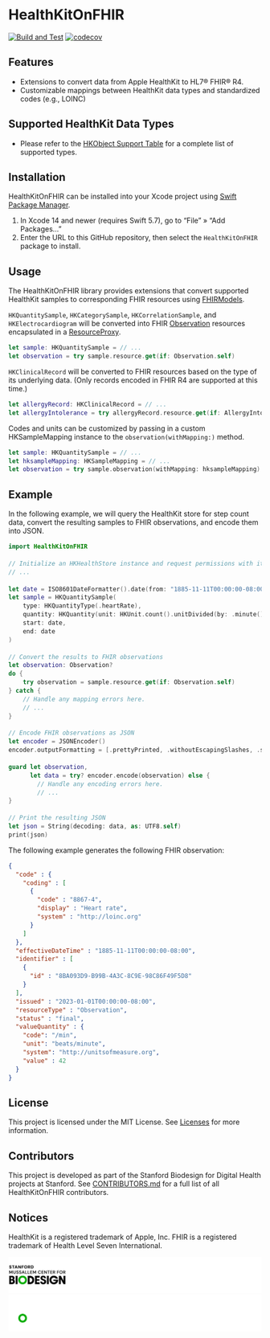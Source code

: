 <!--
                  
This source file is part of the HealthKitOnFHIR open source project

SPDX-FileCopyrightText: 2022 Stanford University and the project authors (see CONTRIBUTORS.md)

SPDX-License-Identifier: MIT
             
-->

# HealthKitOnFHIR

[![Build and Test](https://github.com/StanfordBDHG/HealthKitOnFHIR/actions/workflows/build-and-test.yml/badge.svg)](https://github.com/StanfordBDHG/HealthKitOnFHIR/actions/workflows/build-and-test.yml)
[![codecov](https://codecov.io/gh/StanfordBDHG/HealthKitOnFHIR/branch/main/graph/badge.svg?token=17BMMYE3AC)](https://codecov.io/gh/StanfordBDHG/HealthKitOnFHIR)

## Features
- Extensions to convert data from Apple HealthKit to HL7® FHIR® R4.
- Customizable mappings between HealthKit data types and standardized codes (e.g., LOINC)

## Supported HealthKit Data Types
- Please refer to the [HKObject Support Table](Documentation/SUPPORT_TABLE.md) for a complete list of supported types.

## Installation
HealthKitOnFHIR can be installed into your Xcode project using [Swift Package Manager](https://github.com/apple/swift-package-manager).

1. In Xcode 14 and newer (requires Swift 5.7), go to “File” » “Add Packages...”
2. Enter the URL to this GitHub repository, then select the `HealthKitOnFHIR` package to install.

## Usage

The HealthKitOnFHIR library provides extensions that convert supported HealthKit samples to corresponding FHIR resources using [FHIRModels](https://github.com/apple/FHIRModels).

`HKQuantitySample`, `HKCategorySample`, `HKCorrelationSample`, and `HKElectrocardiogram` will be converted into FHIR [Observation](https://hl7.org/fhir/R4/observation.html) resources encapsulated in a [ResourceProxy](https://github.com/apple/FHIRModels/blob/main/HowTo/Instantiation.md#1-use-resourceproxy).

```swift
let sample: HKQuantitySample = // ...
let observation = try sample.resource.get(if: Observation.self)
```

`HKClinicalRecord` will be converted to FHIR resources based on the type of its underlying data. (Only records encoded in FHIR R4 are supported at this time.)

```swift
let allergyRecord: HKClinicalRecord = // ...
let allergyIntolerance = try allergyRecord.resource.get(if: AllergyIntolerance.self)
```

Codes and units can be customized by passing in a custom HKSampleMapping instance to the `observation(withMapping:)` method.

```swift
let sample: HKQuantitySample = // ...
let hksampleMapping: HKSampleMapping = // ...
let observation = try sample.observation(withMapping: hksampleMapping)
```

## Example

In the following example, we will query the HealthKit store for step count data, convert the resulting samples to FHIR observations, and encode them into JSON.

```swift
import HealthKitOnFHIR

// Initialize an HKHealthStore instance and request permissions with it
// ...

let date = ISO8601DateFormatter().date(from: "1885-11-11T00:00:00-08:00") ?? .now
let sample = HKQuantitySample(
    type: HKQuantityType(.heartRate),
    quantity: HKQuantity(unit: HKUnit.count().unitDivided(by: .minute()), doubleValue: 42.0),
    start: date,
    end: date
)

// Convert the results to FHIR observations
let observation: Observation?
do {
    try observation = sample.resource.get(if: Observation.self)
} catch {
    // Handle any mapping errors here.
    // ...
}

// Encode FHIR observations as JSON
let encoder = JSONEncoder()
encoder.outputFormatting = [.prettyPrinted, .withoutEscapingSlashes, .sortedKeys]

guard let observation, 
      let data = try? encoder.encode(observation) else {
        // Handle any encoding errors here.
        // ...
}

// Print the resulting JSON
let json = String(decoding: data, as: UTF8.self)
print(json)
```

The following example generates the following FHIR observation:

```json
{
  "code" : {
    "coding" : [
      {
        "code" : "8867-4",
        "display" : "Heart rate",
        "system" : "http://loinc.org"
      }
    ]
  },
  "effectiveDateTime" : "1885-11-11T00:00:00-08:00",
  "identifier" : [
    {
      "id" : "8BA093D9-B99B-4A3C-8C9E-98C86F49F5D8"
    }
  ],
  "issued" : "2023-01-01T00:00:00-08:00",
  "resourceType" : "Observation",
  "status" : "final",
  "valueQuantity" : {
    "code": "/min",
    "unit": "beats/minute",
    "system": "http://unitsofmeasure.org",
    "value" : 42
  }
}
```

## License
This project is licensed under the MIT License. See [Licenses](https://github.com/StanfordBDHG/HealthKitOnFHIR/tree/main/LICENSES) for more information.


## Contributors
This project is developed as part of the Stanford Biodesign for Digital Health projects at Stanford.
See [CONTRIBUTORS.md](https://github.com/StanfordBDHG/HealthKitOnFHIR/tree/main/CONTRIBUTORS.md) for a full list of all HealthKitOnFHIR contributors.


## Notices
HealthKit is a registered trademark of Apple, Inc.
FHIR is a registered trademark of Health Level Seven International.

![Stanford Byers Center for Biodesign Logo](https://raw.githubusercontent.com/StanfordBDHG/.github/main/assets/biodesign-footer-light.png#gh-light-mode-only)
![Stanford Byers Center for Biodesign Logo](https://raw.githubusercontent.com/StanfordBDHG/.github/main/assets/biodesign-footer-dark.png#gh-dark-mode-only)
